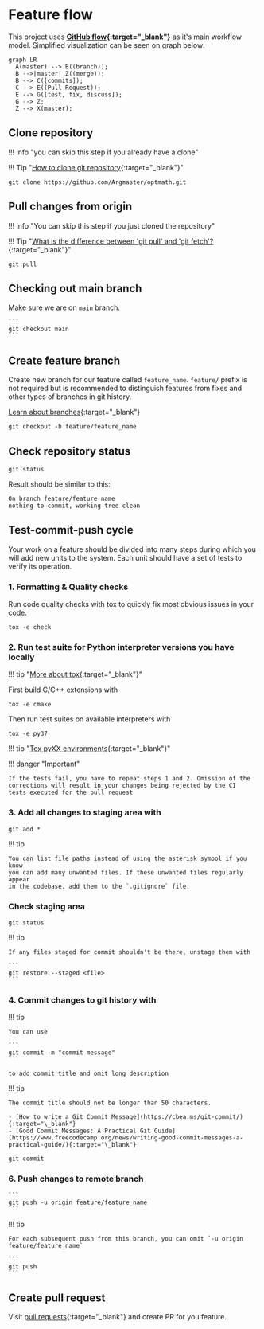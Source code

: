 # Feature flow

This project uses
**[GitHub flow](https://docs.github.com/en/get-started/quickstart/github-flow){:target="\_blank"}**
as it's main workflow model. Simplified visualization can be seen on graph
below:

```mermaid
graph LR
  A(master) --> B((branch));
  B -->|master| Z((merge));
  B --> C([commits]);
  C --> E((Pull Request));
  E --> G([test, fix, discuss]);
  G --> Z;
  Z --> X(master);
```

## Clone repository

!!! info "you can skip this step if you already have a clone"

!!! Tip "[How to clone git repository](https://docs.github.com/en/repositories/creating-and-managing-repositories/cloning-a-repository){:target="\_blank"}"

```
git clone https://github.com/Argmaster/optmath.git
```

## Pull changes from origin

!!! info "You can skip this step if you just cloned the repository"

!!! Tip "[What is the difference between 'git pull' and 'git fetch'?](https://stackoverflow.com/questions/292357/what-is-the-difference-between-git-pull-and-git-fetch){:target="\_blank"}"

```
git pull
```

## Checking out main branch

Make sure we are on `main` branch.

    ```
    git checkout main
    ```

## Create feature branch

Create new branch for our feature called `feature_name`. `feature/` prefix
is not required but is recommended to distinguish features from fixes and
other types of branches in git history.

[Learn about branches](https://git-scm.com/book/en/v2/Git-Branching-Basic-Branching-and-Merging){:target="\_blank"}

```
git checkout -b feature/feature_name
```

## Check repository status

```
git status
```

Result should be similar to this:

```
On branch feature/feature_name
nothing to commit, working tree clean
```

## Test-commit-push cycle

Your work on a feature should be divided into many steps during
which you will add new units to the system. Each unit should
have a set of tests to verify its operation.

### 1. Formatting & Quality checks

Run code quality checks with tox to quickly fix most obvious issues in your code.

```
tox -e check
```

### 2. Run test suite for Python interpreter versions you have locally

!!! tip "[More about tox](/develop/tox_basics/){:target="\_blank"}"

First build C/C++ extensions with

```
tox -e cmake
```

Then run test suites on available interpreters with

```
tox -e py37
```

!!! tip "[Tox pyXX environments](/develop/tox_basics/#pyxx){:target="\_blank"}"

!!! danger "Important"

    If the tests fail, you have to repeat steps 1 and 2. Omission of the
    corrections will result in your changes being rejected by the CI
    tests executed for the pull request

### 3. Add all changes to staging area with

```
git add *
```

!!! tip

    You can list file paths instead of using the asterisk symbol if you know
    you can add many unwanted files. If these unwanted files regularly appear
    in the codebase, add them to the `.gitignore` file.

### Check staging area

```
git status
```

!!! tip

    If any files staged for commit shouldn't be there, unstage them with

    ```
    git restore --staged <file>
    ```

### 4. Commit changes to git history with

!!! tip

    You can use

    ```
    git commit -m "commit message"
    ```

    to add commit title and omit long description

!!! tip

    The commit title should not be longer than 50 characters.

    - [How to write a Git Commit Message](https://cbea.ms/git-commit/){:target="\_blank"}
    - [Good Commit Messages: A Practical Git Guide](https://www.freecodecamp.org/news/writing-good-commit-messages-a-practical-guide/){:target="\_blank"}

```
git commit
```

### 6. Push changes to remote branch

    ```
    git push -u origin feature/feature_name
    ```

!!! tip

    For each subsequent push from this branch, you can omit `-u origin feature/feature_name`

    ```
    git push
    ```

## Create pull request

Visit [pull requests](https://github.com/Argmaster/optmath/pulls){:target="\_blank"}
and create PR for you feature.
